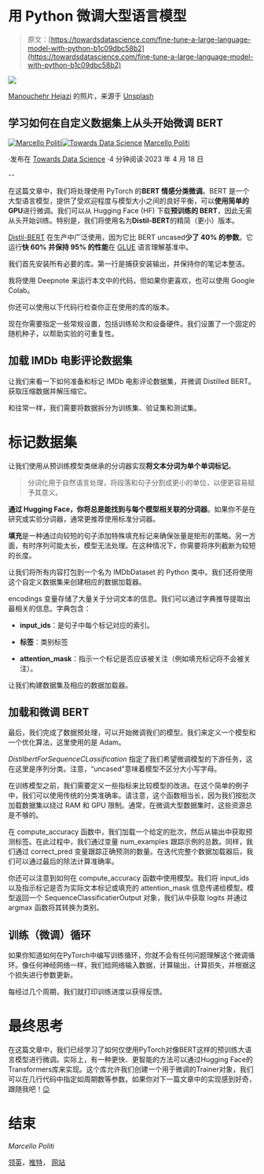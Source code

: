 # 用 Python 微调大型语言模型

> 原文：[https://towardsdatascience.com/fine-tune-a-large-language-model-with-python-b1c09dbc58b2](https://towardsdatascience.com/fine-tune-a-large-language-model-with-python-b1c09dbc58b2)

![](../Images/1d8727d8fba25a5fd2ed429d267bf0c1.png)

[Manouchehr Hejazi](https://unsplash.com/@patrol?utm_source=medium&utm_medium=referral) 的照片，来源于 [Unsplash](https://unsplash.com/?utm_source=medium&utm_medium=referral)

## 学习如何在自定义数据集上从头开始微调 BERT

[](https://medium.com/@marcellopoliti?source=post_page-----b1c09dbc58b2--------------------------------)[![Marcello Politi](../Images/484e44571bd2e75acfe5fef3146ab3c2.png)](https://medium.com/@marcellopoliti?source=post_page-----b1c09dbc58b2--------------------------------)[](https://towardsdatascience.com/?source=post_page-----b1c09dbc58b2--------------------------------)[![Towards Data Science](../Images/a6ff2676ffcc0c7aad8aaf1d79379785.png)](https://towardsdatascience.com/?source=post_page-----b1c09dbc58b2--------------------------------) [Marcello Politi](https://medium.com/@marcellopoliti?source=post_page-----b1c09dbc58b2--------------------------------)

·发布在 [Towards Data Science](https://towardsdatascience.com/?source=post_page-----b1c09dbc58b2--------------------------------) ·4 分钟阅读·2023 年 4 月 18 日

--

在这篇文章中，我们将处理使用 PyTorch 的**BERT 情感分类微调**。BERT 是一个大型语言模型，提供了受欢迎程度与模型大小之间的良好平衡，可以**使用简单的 GPU**进行微调。我们可以从 Hugging Face (HF) 下载**预训练的 BERT**，因此无需从头开始训练。特别是，我们将使用名为**Distil-BERT**的精简（更小）版本。

[Distil-BERT](https://huggingface.co/docs/transformers/model_doc/distilbert#:~:text=DistilBERT%20is%20a%20small%2C%20fast,the%20GLUE%20language%20understanding%20benchmark.) 在生产中广泛使用，因为它比 BERT uncased**少了 40% 的参数**。它运行**快 60% 并保持 95% 的性能**在 [GLUE](https://arxiv.org/abs/1804.07461) 语言理解基准中。

我们首先安装所有必要的库。第一行是捕获安装输出，并保持你的笔记本整洁。

我将使用 Deepnote 来运行本文中的代码，但如果你更喜欢，也可以使用 Google Colab。

你还可以使用以下代码行检查你正在使用的库的版本。

现在你需要指定一些常规设置，包括训练轮次和设备硬件。我们设置了一个固定的随机种子，以帮助实验的可重复性。

## 加载 IMDb 电影评论数据集

让我们来看一下如何准备和标记 IMDb 电影评论数据集，并微调 Distilled BERT。获取压缩数据并解压缩它。

和往常一样，我们需要将数据拆分为训练集、验证集和测试集。

# 标记数据集

让我们使用从预训练模型类继承的分词器实现**将文本分词为单个单词标记**。

> 分词化用于自然语言处理，将段落和句子分割成更小的单位，以便更容易赋予其意义。

**通过 Hugging Face，你将总是能找到与每个模型相关联的分词器**。如果你不是在研究或实验分词器，通常更推荐使用标准分词器。

**填充**是一种通过向较短的句子添加特殊填充标记来确保张量是矩形的策略。另一方面，有时序列可能太长，模型无法处理。在这种情况下，你需要将序列截断为较短的长度。

让我们将所有内容打包到一个名为 IMDbDataset 的 Python 类中。我们还将使用这个自定义数据集来创建相应的数据加载器。

encodings 变量存储了大量关于分词文本的信息。我们可以通过字典推导提取出最相关的信息。字典包含：

+   **input_ids**：是句子中每个标记对应的索引。

+   **标签**：类别标签

+   **attention_mask**：指示一个标记是否应该被关注（例如填充标记将不会被关注）。

让我们构建数据集及相应的数据加载器。

## 加载和微调 BERT

最后，我们完成了数据预处理，可以开始微调我们的模型。我们来定义一个模型和一个优化算法，这里使用的是 Adam。

*DistilbertForSequenceCLassification* 指定了我们希望微调模型的下游任务，这在这里是序列分类。注意，“uncased”意味着模型不区分大小写字母。

在训练模型之前，我们需要定义一些指标来比较模型的改进。在这个简单的例子中，我们可以使用传统的分类准确率。请注意，这个函数相当长，因为我们按批次加载数据集以绕过 RAM 和 GPU 限制。通常，在微调大型数据集时，这些资源总是不够的。

在 compute_accuracy 函数中，我们加载一个给定的批次，然后从输出中获取预测标签。在此过程中，我们通过变量 num_examples 跟踪示例的总数。同样，我们通过 correct_pred 变量跟踪正确预测的数量。在迭代完整个数据加载器后，我们可以通过最后的除法计算准确率。

你还可以注意到如何在 compute_accuracy 函数中使用模型。我们将 input_ids 以及指示标记是否为实际文本标记或填充的 attention_mask 信息传递给模型。模型返回一个 SequenceClassificatierOutput 对象，我们从中获取 logits 并通过 argmax 函数将其转换为类别。

## 训练（微调）循环

如果你知道如何在PyTorch中编写训练循环，你就不会有任何问题理解这个微调循环。像任何神经网络一样，我们给网络输入数据，计算输出，计算损失，并根据这个损失进行参数更新。

每经过几个周期，我们就打印训练进度以获得反馈。

# 最终思考

在这篇文章中，我们已经学习了如何仅使用PyTorch对像BERT这样的预训练大语言模型进行微调。实际上，有一种更快、更智能的方法可以通过Hugging Face的Transformers库来实现。这个库允许我们创建一个用于微调的Trainer对象，我们可以在几行代码中指定如周期数等参数。如果你对下一篇文章中的实现感到好奇，跟随我吧！[😉](https://emojipedia.org/it/apple/ios-15.4/faccina-che-fa-l-occhiolino/)

# 结束

*Marcello Politi*

[领英](https://www.linkedin.com/in/marcello-politi/)，[推特](https://twitter.com/_March08_)， [网站](https://marcello-politi.super.site/)
